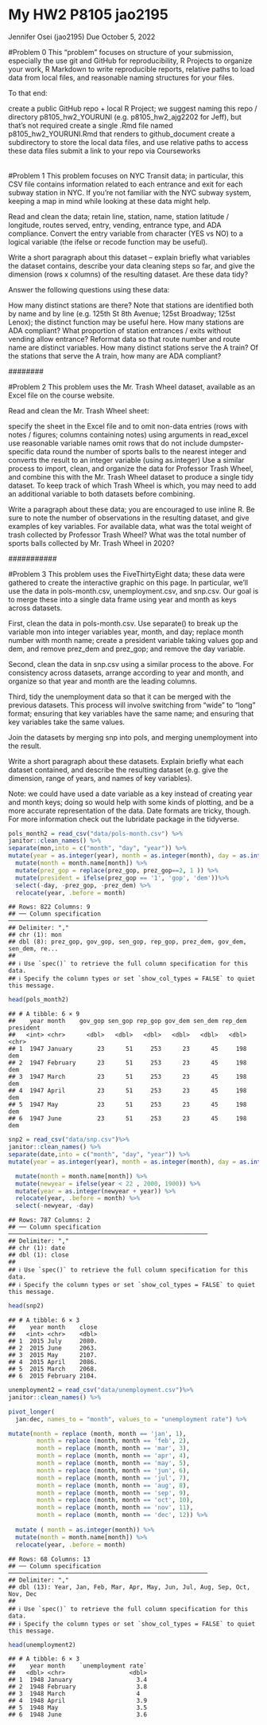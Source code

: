 My HW2 P8105 jao2195
================
Jennifer Osei (jao2195)
Due October 5, 2022

\#Problem 0 This “problem” focuses on structure of your submission,
especially the use git and GitHub for reproducibility, R Projects to
organize your work, R Markdown to write reproducible reports, relative
paths to load data from local files, and reasonable naming structures
for your files.

To that end:

create a public GitHub repo + local R Project; we suggest naming this
repo / directory p8105_hw2_YOURUNI (e.g. p8105_hw2_ajg2202 for Jeff),
but that’s not required create a single .Rmd file named
p8105_hw2_YOURUNI.Rmd that renders to github_document create a
subdirectory to store the local data files, and use relative paths to
access these data files submit a link to your repo via Courseworks

###### 

\#Problem 1 This problem focuses on NYC Transit data; in particular,
this CSV file contains information related to each entrance and exit for
each subway station in NYC. If you’re not familiar with the NYC subway
system, keeping a map in mind while looking at these data might help.

Read and clean the data; retain line, station, name, station latitude /
longitude, routes served, entry, vending, entrance type, and ADA
compliance. Convert the entry variable from character (YES vs NO) to a
logical variable (the ifelse or recode function may be useful).

Write a short paragraph about this dataset – explain briefly what
variables the dataset contains, describe your data cleaning steps so
far, and give the dimension (rows x columns) of the resulting dataset.
Are these data tidy?

Answer the following questions using these data:

How many distinct stations are there? Note that stations are identified
both by name and by line (e.g. 125th St 8th Avenue; 125st Broadway;
125st Lenox); the distinct function may be useful here. How many
stations are ADA compliant? What proportion of station entrances / exits
without vending allow entrance? Reformat data so that route number and
route name are distinct variables. How many distinct stations serve the
A train? Of the stations that serve the A train, how many are ADA
compliant?

######## 

\#Problem 2 This problem uses the Mr. Trash Wheel dataset, available as
an Excel file on the course website.

Read and clean the Mr. Trash Wheel sheet:

specify the sheet in the Excel file and to omit non-data entries (rows
with notes / figures; columns containing notes) using arguments in
read_excel use reasonable variable names omit rows that do not include
dumpster-specific data round the number of sports balls to the nearest
integer and converts the result to an integer variable (using
as.integer) Use a similar process to import, clean, and organize the
data for Professor Trash Wheel, and combine this with the Mr. Trash
Wheel dataset to produce a single tidy dataset. To keep track of which
Trash Wheel is which, you may need to add an additional variable to both
datasets before combining.

Write a paragraph about these data; you are encouraged to use inline R.
Be sure to note the number of observations in the resulting dataset, and
give examples of key variables. For available data, what was the total
weight of trash collected by Professor Trash Wheel? What was the total
number of sports balls collected by Mr. Trash Wheel in 2020?

########### 

\#Problem 3 This problem uses the FiveThirtyEight data; these data were
gathered to create the interactive graphic on this page. In particular,
we’ll use the data in pols-month.csv, unemployment.csv, and snp.csv. Our
goal is to merge these into a single data frame using year and month as
keys across datasets.

First, clean the data in pols-month.csv. Use separate() to break up the
variable mon into integer variables year, month, and day; replace month
number with month name; create a president variable taking values gop
and dem, and remove prez_dem and prez_gop; and remove the day variable.

Second, clean the data in snp.csv using a similar process to the above.
For consistency across datasets, arrange according to year and month,
and organize so that year and month are the leading columns.

Third, tidy the unemployment data so that it can be merged with the
previous datasets. This process will involve switching from “wide” to
“long” format; ensuring that key variables have the same name; and
ensuring that key variables take the same values.

Join the datasets by merging snp into pols, and merging unemployment
into the result.

Write a short paragraph about these datasets. Explain briefly what each
dataset contained, and describe the resulting dataset (e.g. give the
dimension, range of years, and names of key variables).

Note: we could have used a date variable as a key instead of creating
year and month keys; doing so would help with some kinds of plotting,
and be a more accurate representation of the data. Date formats are
tricky, though. For more information check out the lubridate package in
the tidyverse.

``` r
pols_month2 = read_csv("data/pols-month.csv") %>% 
janitor::clean_names() %>% 
separate(mon,into = c("month", "day", "year")) %>%
mutate(year = as.integer(year), month = as.integer(month), day = as.integer(day)) %>%
  mutate(month = month.name[month]) %>%
  mutate(prez_gop = replace(prez_gop, prez_gop==2, 1 )) %>%
  mutate(president = ifelse(prez_gop == '1', 'gop', 'dem'))%>% 
  select(-day, -prez_gop, -prez_dem) %>% 
  relocate(year, .before = month)
```

    ## Rows: 822 Columns: 9
    ## ── Column specification ────────────────────────────────────────────────────────
    ## Delimiter: ","
    ## chr (1): mon
    ## dbl (8): prez_gop, gov_gop, sen_gop, rep_gop, prez_dem, gov_dem, sen_dem, re...
    ## 
    ## ℹ Use `spec()` to retrieve the full column specification for this data.
    ## ℹ Specify the column types or set `show_col_types = FALSE` to quiet this message.

``` r
head(pols_month2)
```

    ## # A tibble: 6 × 9
    ##    year month    gov_gop sen_gop rep_gop gov_dem sen_dem rep_dem president
    ##   <int> <chr>      <dbl>   <dbl>   <dbl>   <dbl>   <dbl>   <dbl> <chr>    
    ## 1  1947 January       23      51     253      23      45     198 dem      
    ## 2  1947 February      23      51     253      23      45     198 dem      
    ## 3  1947 March         23      51     253      23      45     198 dem      
    ## 4  1947 April         23      51     253      23      45     198 dem      
    ## 5  1947 May           23      51     253      23      45     198 dem      
    ## 6  1947 June          23      51     253      23      45     198 dem

``` r
snp2 = read_csv("data/snp.csv")%>%
janitor::clean_names() %>%
separate(date,into = c("month", "day", "year")) %>%
mutate(year = as.integer(year), month = as.integer(month), day = as.integer(day)) %>%

  mutate(month = month.name[month]) %>%
  mutate(newyear = ifelse(year < 22 , 2000, 1900)) %>% 
  mutate(year = as.integer(newyear + year)) %>% 
  relocate(year, .before = month) %>% 
  select(-newyear, -day)
```

    ## Rows: 787 Columns: 2
    ## ── Column specification ────────────────────────────────────────────────────────
    ## Delimiter: ","
    ## chr (1): date
    ## dbl (1): close
    ## 
    ## ℹ Use `spec()` to retrieve the full column specification for this data.
    ## ℹ Specify the column types or set `show_col_types = FALSE` to quiet this message.

``` r
head(snp2)
```

    ## # A tibble: 6 × 3
    ##    year month    close
    ##   <int> <chr>    <dbl>
    ## 1  2015 July     2080.
    ## 2  2015 June     2063.
    ## 3  2015 May      2107.
    ## 4  2015 April    2086.
    ## 5  2015 March    2068.
    ## 6  2015 February 2104.

``` r
unemployment2 = read_csv("data/unemployment.csv")%>%
janitor::clean_names() %>%

pivot_longer(
  jan:dec, names_to = "month", values_to = "unemployment rate") %>% 

mutate(month = replace (month, month == 'jan', 1), 
        month = replace (month, month == 'feb', 2),
        month = replace (month, month == 'mar', 3),
        month = replace (month, month == 'apr', 4),
        month = replace (month, month == 'may', 5),
        month = replace (month, month == 'jun', 6),
        month = replace (month, month == 'jul', 7),
        month = replace (month, month == 'aug', 8),
        month = replace (month, month == 'sep', 9),
        month = replace (month, month == 'oct', 10),
        month = replace (month, month == 'nov', 11),
        month = replace (month, month == 'dec', 12)) %>% 
       
  mutate ( month = as.integer(month)) %>% 
  mutate(month = month.name[month]) %>%
  relocate(year, .before = month)
```

    ## Rows: 68 Columns: 13
    ## ── Column specification ────────────────────────────────────────────────────────
    ## Delimiter: ","
    ## dbl (13): Year, Jan, Feb, Mar, Apr, May, Jun, Jul, Aug, Sep, Oct, Nov, Dec
    ## 
    ## ℹ Use `spec()` to retrieve the full column specification for this data.
    ## ℹ Specify the column types or set `show_col_types = FALSE` to quiet this message.

``` r
head(unemployment2)
```

    ## # A tibble: 6 × 3
    ##    year month    `unemployment rate`
    ##   <dbl> <chr>                  <dbl>
    ## 1  1948 January                  3.4
    ## 2  1948 February                 3.8
    ## 3  1948 March                    4  
    ## 4  1948 April                    3.9
    ## 5  1948 May                      3.5
    ## 6  1948 June                     3.6

